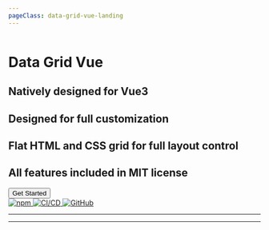 ```yaml
---
pageClass: data-grid-vue-landing
---
```


<div class="landing" :class="{ 'show-nav-logo': showNavLogo }">  
  <div class="left">
    <span class="title">
      <!-- alt text intentionally added as an empty string, see: https://dequeuniversity.com/rules/axe/4.8/image-redundant-alt?application=AxeChrome -->
      <img class="logo" src="/favicon.png" alt="" />
      <h1>Data Grid Vue</h1>
    </span>
    <div class="flex-spacer"></div>
    <span class="sub-title">
      <h2><span class="caret"></span>Natively designed for Vue3</h2>
      <h2><span class="caret"></span>Designed for full customization</h2>
      <h2><span class="caret"></span>Flat HTML and CSS grid for full layout control</h2>
      <h2><span class="caret"></span>All features included in MIT license</h2>
    </span>
    <div class="get-started-container">
      <button @click="onGetStarted">Get Started</button>
    </div>
    <div class="flex-spacer"></div>
    <div class="badges">
      <a href="https://www.npmjs.com/package/data-grid-vue" target="_blank" aria-label="npm">
        <img alt="npm" src="https://img.shields.io/npm/v/data-grid-vue?logo=npm" />
      </a>
      <a href="https://github.com/nruffing/data-grid-vue/actions/workflows/ci_cd.yml">
        <img alt="CI/CD" src="https://github.com/nruffing/data-grid-vue/actions/workflows/ci_cd.yml/badge.svg" />
      </a>
      <a href="https://github.com/nruffing/data-grid-vue/blob/main/LICENSE" target="_blank" aria-label="MIT License">
        <img alt="GitHub" src="https://img.shields.io/github/license/nruffing/data-grid-vue" />
      </a>
    </div>
  </div>
  <div class="right">
    <dgv-data-grid
      v-if="columns.length"
      v-model:columns="columns"
      :data="data"
      :sort-options="{
        sortable: true,
        multiColumn: false,
      }"
      :allow-column-reorder="true"
      :show-column-selection="true"
    >
    </dgv-data-grid>
  </div>
</div>
<hr />
<div class="features">
  <LandingFeature>
    <template #title>Native Vue3 Design</template>
    <template #description>This data grid is not a port from another framework or component. All design decisions were made for efficient use in a Vue application that feels natural.</template>
  </LandingFeature>
  <LandingFeature>
    <template #title>Flat HTML Architecture</template>
    <template #description>There is only a single layer of nesting for the data grid rows to be able to scroll. The rest of the HTML is flat and arranged with CSS grid. This allows for full layout control whether its rendered on an entire page or nested deep within a few flex containers.</template>
  </LandingFeature>
  <LandingFeature>
    <template #title>Full Customization</template>
    <template #description>Nearly every part of the data grid can be customized with a slot template. A custom data service can be provided to customize how data is retrieved, paged, sorted, and filtered. Included server-side data service has hooks for request and response contract mapping.</template>
  </LandingFeature>
  <LandingFeature>
    <template #title>Accessible</template>
    <template #description>All features and markup have correct setup to be fully screen-readable and keyboard-navigatable. This includes custom descriptions for screen readers to describe the current state of the data grid.</template>
  </LandingFeature>
  <LandingFeature>
    <template #title>Few Dependencies</template>
    <template #description>Entirely implemented using built-in browser functionality. The only dependencies used are flat, provide easier Vue access to browser APIs, and were split into another package to be leveraged on their own.</template>
    <template #badges>
      <a href="https://www.npmjs.com/package/dragon-drop-vue" target="_blank" aria-label="dragon drop vue">
        <img alt="dragon drop vue" src="https://img.shields.io/badge/npm-dragon--drop--vue-598F91?logo=npm">
      </a>
      <a href="https://www.npmjs.com/package/native-event-vue" target="_blank" aria-label="native event vue">
        <img alt="native event vue" src="https://img.shields.io/badge/npm-native--event--vue-598F91?logo=npm">
      </a>
    </template>
  </LandingFeature>
  <LandingFeature>
    <template #title>MIT License, Forever</template>
    <template #description>All features are included in the MIT license and free to use for commercial and personal use. We intend to keep this license and include all features free forever.</template>
  </LandingFeature>
</div>
<hr />

<script lang="ts" setup>
import { ref, inject, onMounted, onBeforeUnmount } from 'vue'
import { useRouter } from 'vue-router'

const columns = ref<Column[]>([])
const data = ref<any[]>([])
const showNavLogo = ref(false)

function onScroll() {
  showNavLogo.value = window.scrollY > 150
}

onMounted(() => {
  const DEMO = inject('demo')
  columns.value = [...DEMO.columns]
  data.value = DEMO.data  

  window.addEventListener('scroll', onScroll)
  onScroll()
})

onBeforeUnmount(() => {
  window.removeEventListener('scroll', onScroll)
})

const router = useRouter()
function onGetStarted() {
  router.push({ path: '/guide/' })
}
</script>
